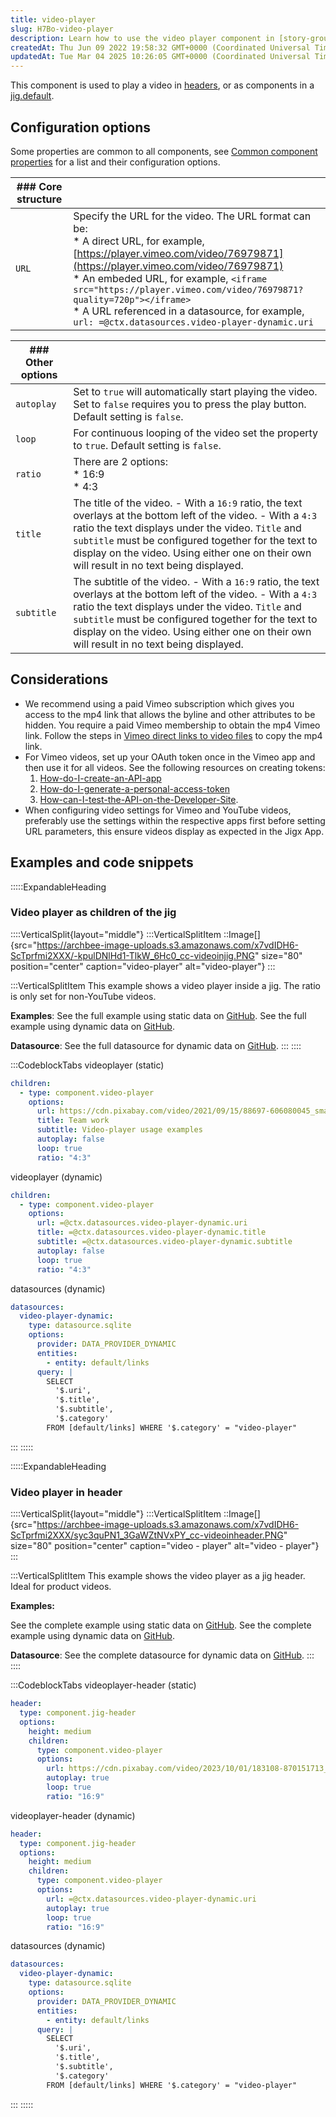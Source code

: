 ```yaml
---
title: video-player
slug: H7Bo-video-player
description: Learn how to use the video player component in [story-group](docId:Keky7LpKMoOsAfpPFB3a0) and headers, or as a component in a [jig.default](docId:rTomyJI3UOXIqXDULTZ3O). Explore its configuration options such as URL, title, subtitle, autoplay, loop, and r
createdAt: Thu Jun 09 2022 19:58:32 GMT+0000 (Coordinated Universal Time)
updatedAt: Tue Mar 04 2025 10:26:05 GMT+0000 (Coordinated Universal Time)
---
```


This component is used to play a video in [headers](./jig-header.md), or as components in a [jig.default](<./../Jig Types/jig_default.md>).

## Configuration options

Some properties are common to all components, see [Common component properties](docId\:LLnTD-rxe8FmH7WpC5cZb) for a list and their configuration options.

| ### Core structure |                                                                                        |
| ------------------ | ---------------------------------------------------------------------------------------------------------------------------------------------------------------------------------------------------------------------------------------------------------------------------------------------------------------------------------------------------------------------------------------------------- |
| `URL`              | Specify the URL for the video. The URL format can be:<br />* A direct URL, for example, [https://player.vimeo.com/video/76979871](https://player.vimeo.com/video/76979871)<br />* An embeded URL, for example,&#xA;`<iframe src="https://player.vimeo.com/video/76979871?quality=720p"></iframe>`<br />* A URL referenced in a datasource, for example, &#xA;`url: =@ctx.datasources.video-player-dynamic.uri` |

| ### Other options |                        |
| ----------------- | ----------------------------------------------------------------------------------------------------------------------------------------------------------------------------------------------------------------------------------------------------------------------------------------------------------------------------------------- |
| `autoplay`        | Set to `true` will automatically start playing the video. Set to `false` requires you to press the play button. Default setting is `false`.                                                                                                       |
| `loop`            |  For continuous looping of the video set the property to `true`. Default setting is `false`.                                   |
| `ratio`           | There are 2 options:<br />* 16:9<br />* 4:3                                               |
| `title`           |  The title of the video.&#xA;- With a `16:9` ratio, the text overlays at the bottom left of the video. &#xA;- With a `4:3` ratio the text displays under the video.&#xA;`Title` and `subtitle` must be configured together for the text to display on the video. Using either one on their own will result in no text being displayed.    |
| `subtitle`        | The subtitle of the video. &#xA;- With a `16:9` ratio, the text overlays at the bottom left of the video. &#xA;- With a `4:3` ratio the text displays under the video.&#xA;`Title` and `subtitle` must be configured together for the text to display on the video. Using either one on their own will result in no text being displayed. |

## Considerations

- We recommend using a paid Vimeo subscription which gives you access to the mp4 link that allows the byline and other attributes to be hidden. You require a paid Vimeo membership to obtain the mp4 Vimeo link. Follow the steps in [Vimeo direct links to video files](https://help.vimeo.com/hc/en-us/articles/12426150952593-Direct-links-to-video-files) to copy the mp4 link.
- For Vimeo videos, set up your OAuth token once in the Vimeo app and then use it for all videos. See the following resources on creating tokens:
  1. [How-do-I-create-an-API-app](https://help.vimeo.com/hc/en-us/articles/12427832381457-How-do-I-create-an-API-app)
  2. [How-do-I-generate-a-personal-access-token](https://help.vimeo.com/hc/en-us/articles/12427789081745-How-do-I-generate-a-personal-access-token#:~:text=Go%20to%20your%20Apps%20page,metadata%20public%20on%20vimeo.com.)
  3. [How-can-I-test-the-API-on-the-Developer-Site](https://help.vimeo.com/hc/en-us/articles/12427789133201-How-can-I-test-the-API-on-the-Developer-Site).
- When configuring video settings for Vimeo and YouTube videos, preferably use the settings within the respective apps first before setting URL parameters, this ensure videos display as expected in the Jigx App.

## Examples and code snippets

:::::ExpandableHeading
### Video player as children of the jig

::::VerticalSplit{layout="middle"}
:::VerticalSplitItem
::Image[]{src="https://archbee-image-uploads.s3.amazonaws.com/x7vdIDH6-ScTprfmi2XXX/-kpulDNlHd1-TlkW_6Hc0_cc-videoinjig.PNG" size="80" position="center" caption="video-player" alt="video-player"}
:::

:::VerticalSplitItem
This example shows a video player inside a jig. The ratio is only set for non-YouTube videos.

**Examples**:
See the full example using static data on [GitHub](https://github.com/jigx-com/jigx-samples/blob/main/quickstart/jigx-samples/jigs/jigx-components/video-player/static-data/video-player-in-jig/video-player-in-jig.jigx).
See the full example using dynamic data on [GitHub](https://github.com/jigx-com/jigx-samples/blob/main/quickstart/jigx-samples/jigs/jigx-components/video-player/dynamic-data/video-player-in-jig/video-player-jig-dynamic.jigx).

**Datasource**:
See the full datasource for dynamic data on [GitHub](https://github.com/jigx-com/jigx-samples/blob/main/quickstart/jigx-samples/datasources/adhoc-components/video-player-dynamic.jigx).
:::
::::

:::CodeblockTabs
videoplayer (static)

```yaml
children:
  - type: component.video-player
    options:
      url: https://cdn.pixabay.com/video/2021/09/15/88697-606080045_small.mp4
      title: Team work
      subtitle: Video-player usage examples
      autoplay: false
      loop: true
      ratio: "4:3"
```

videoplayer (dynamic)

```yaml
children:
  - type: component.video-player
    options:
      url: =@ctx.datasources.video-player-dynamic.uri
      title: =@ctx.datasources.video-player-dynamic.title
      subtitle: =@ctx.datasources.video-player-dynamic.subtitle
      autoplay: false
      loop: true
      ratio: "4:3"
```

datasources (dynamic)

```yaml
datasources:
  video-player-dynamic:
    type: datasource.sqlite
    options:
      provider: DATA_PROVIDER_DYNAMIC
      entities:
        - entity: default/links
      query: |
        SELECT
          '$.uri',
          '$.title',
          '$.subtitle',
          '$.category'
        FROM [default/links] WHERE '$.category' = "video-player"
```
:::
:::::

:::::ExpandableHeading
### Video player in header

::::VerticalSplit{layout="middle"}
:::VerticalSplitItem
::Image[]{src="https://archbee-image-uploads.s3.amazonaws.com/x7vdIDH6-ScTprfmi2XXX/syc3quPN1_3GaWZtNVxPY_cc-videoinheader.PNG" size="80" position="center" caption="video - player" alt="video - player"}
:::

:::VerticalSplitItem
This example shows the video player as a jig header. Ideal for product videos.

**Examples:**

See the complete example using static data on [GitHub](https://github.com/jigx-com/jigx-samples/blob/main/quickstart/jigx-samples/jigs/jigx-components/video-player/static-data/video-player-in-header/video-player-in-header.jigx).
See the complete example using dynamic data on [GitHub](https://github.com/jigx-com/jigx-samples/blob/main/quickstart/jigx-samples/jigs/jigx-components/video-player/dynamic-data/video-player-in-header/video-player-header-dynamic.jigx).

**Datasource**:
See the complete datasource for dynamic data on [GitHub](https://github.com/jigx-com/jigx-samples/blob/main/samples/jigx-samples/datasources/adhoc-components/video-player-dynamic.jigx).
:::
::::

:::CodeblockTabs
videoplayer-header (static)

```yaml
header:
  type: component.jig-header
  options:
    height: medium
    children:
      type: component.video-player
      options:
        url: https://cdn.pixabay.com/video/2023/10/01/183108-870151713_small.mp4
        autoplay: true
        loop: true
        ratio: "16:9"
```

videoplayer-header (dynamic)

```yaml
header:
  type: component.jig-header
  options:
    height: medium
    children:
      type: component.video-player
      options:
        url: =@ctx.datasources.video-player-dynamic.uri
        autoplay: true
        loop: true
        ratio: "16:9"
```

datasources (dynamic)

```yaml
datasources:
  video-player-dynamic:
    type: datasource.sqlite
    options:
      provider: DATA_PROVIDER_DYNAMIC
      entities:
        - entity: default/links
      query: |
        SELECT
          '$.uri',
          '$.title',
          '$.subtitle',
          '$.category'
        FROM [default/links] WHERE '$.category' = "video-player"
```
:::
:::::

